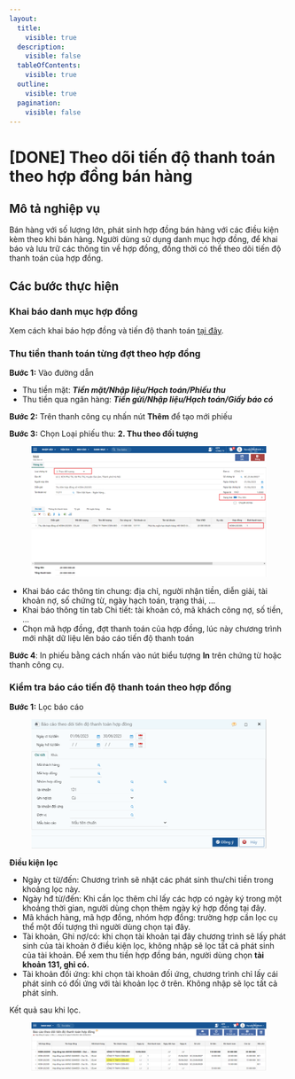 ```yaml
---
layout:
  title:
    visible: true
  description:
    visible: false
  tableOfContents:
    visible: true
  outline:
    visible: true
  pagination:
    visible: false
---
```


# \[DONE] Theo dõi tiến độ thanh toán theo hợp đồng bán hàng

## Mô tả nghiệp vụ

Bán hàng với số lượng lớn, phát sinh hợp đồng bán hàng với các điều kiện kèm theo khi bán hàng. Người dùng sử dụng danh mục hợp đồng, để khai báo và lưu trữ các thông tin về hợp đồng, đồng thời có thể theo dõi tiến độ thanh toán của hợp đồng.

## Các bước thực hiện

### Khai báo danh mục hợp đồng

Xem cách khai báo hợp đồng và tiến độ thanh toán [tại đây](done-danh-muc-hop-dong-ban.md).

### Thu tiền thanh toán từng đợt theo hợp đồng

**Bước 1:** Vào đường dẫn&#x20;

* Thu tiền mặt: _**Tiền mặt/Nhập liệu/Hạch toán/Phiếu thu**_
* Thu tiền qua ngân hàng: _**Tiền gửi/Nhập liệu/Hạch toán/Giấy báo có**_

**Bước 2:** Trên thanh công cụ nhấn nút **Thêm** để tạo mới phiếu

**Bước 3:** Chọn Loại phiếu thu: **2. Thu theo đối tượng**

<figure><img src="../../.gitbook/assets/Tiến độ thanh toán theo hợp đồng 3 (1).png" alt=""><figcaption></figcaption></figure>

* Khai báo các thông tin chung: địa chỉ, người nhận tiền, diễn giải, tài khoản nợ, số chứng từ, ngày hạch toán, trạng thái, …
* Khai báo thông tin tab Chi tiết: tài khoản có, mã khách công nợ, số tiền, …
* Chọn mã hợp đồng, đợt thanh toán của hợp đồng, lúc này chương trình mới nhặt dữ liệu lên báo cáo tiến độ thanh toán

**Bước 4**: In phiếu bằng cách nhấn vào nút biểu tượng **In** trên chứng từ hoặc thanh công cụ.

### Kiểm tra báo cáo tiến độ thanh toán theo hợp đồng

**Bước 1:** Lọc báo cáo

<figure><img src="../../.gitbook/assets/Tiến độ thanh toán theo hợp đồng 4.png" alt=""><figcaption></figcaption></figure>

**Điều kiện lọc**

* Ngày ct từ/đến: Chương trình sẽ nhặt các phát sinh thu/chi tiền trong khoảng lọc này.
* Ngày hđ từ/đến: Khi cần lọc thêm chỉ lấy các hợp có ngày ký trong một khoảng thời gian, người dùng chọn thêm ngày ký hợp đồng tại đây.
* Mã khách hàng, mã hợp đồng, nhóm hợp đồng: trường hợp cần lọc cụ thể một đối tượng thì người dùng chọn tại đây.
* Tài khoản, Ghi nợ/có: khi chọn tài khoản tại đây chương trình sẽ lấy phát sinh của tài khoản ở điều kiện lọc, không nhập sẽ lọc tất cả phát sinh của tài khoản. Để xem thu tiền hợp đồng bán, người dùng chọn **tài khoản 131, ghi có.**
* Tài khoản đối ứng: khi chọn tài khoản đối ứng, chương trình chỉ lấy cái phát sinh có đối ứng với tài khoản lọc ở trên. Không nhập sẽ lọc tất cả phát sinh.

Kết quả sau khi lọc.

<figure><img src="../../.gitbook/assets/Tiến độ thanh toán theo hợp đồng 5.png" alt=""><figcaption></figcaption></figure>
